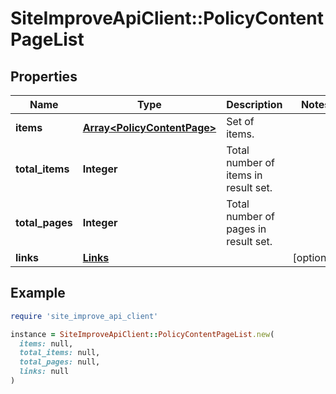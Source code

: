 # SiteImproveApiClient::PolicyContentPageList

## Properties

| Name | Type | Description | Notes |
| ---- | ---- | ----------- | ----- |
| **items** | [**Array&lt;PolicyContentPage&gt;**](PolicyContentPage.md) | Set of items. |  |
| **total_items** | **Integer** | Total number of items in result set. |  |
| **total_pages** | **Integer** | Total number of pages in result set. |  |
| **links** | [**Links**](Links.md) |  | [optional] |

## Example

```ruby
require 'site_improve_api_client'

instance = SiteImproveApiClient::PolicyContentPageList.new(
  items: null,
  total_items: null,
  total_pages: null,
  links: null
)
```

